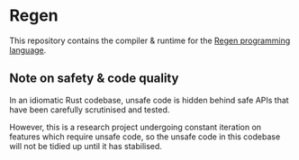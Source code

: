 # Regen

This repository contains the compiler & runtime for the [Regen programming language](https://regen.live).

## Note on safety & code quality

In an idiomatic Rust codebase, unsafe code is hidden behind safe APIs that have been carefully scrutinised and tested.

However, this is a research project undergoing constant iteration on features which require unsafe code, so the unsafe code in this codebase will not be tidied up until it has stabilised.
